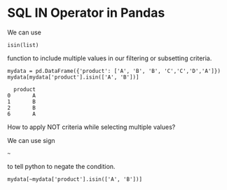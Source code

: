 # SQL IN Operator in Pandas

We can use

```
isin(list)
```

function to include multiple values in our filtering or subsetting criteria.

```
mydata = pd.DataFrame({'product': ['A', 'B', 'B', 'C','C','D','A']})
mydata[mydata['product'].isin(['A', 'B'])]

```

```
  product
0       A
1       B
2       B
6       A

```

How to apply NOT criteria while selecting multiple values?

We can use sign

```
~
```

to tell python to negate the condition.

```
mydata[~mydata['product'].isin(['A', 'B'])]

```
